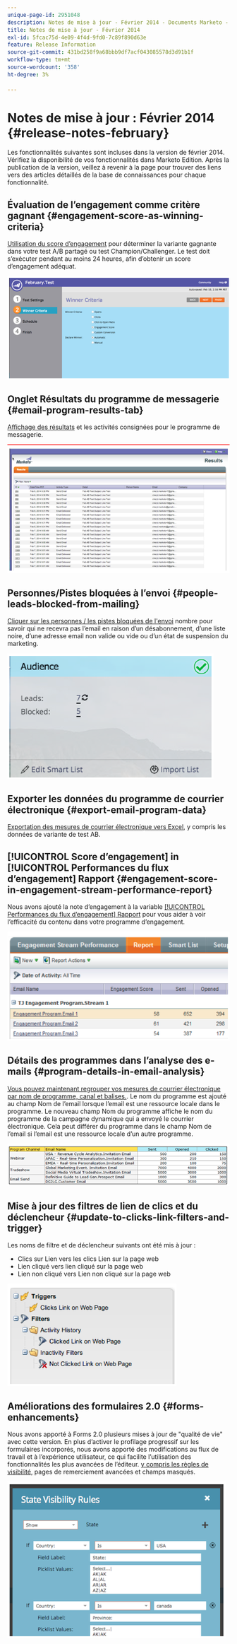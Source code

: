 ```yaml
---
unique-page-id: 2951048
description: Notes de mise à jour - Février 2014 - Documents Marketo - Documentation du produit
title: Notes de mise à jour - Février 2014
exl-id: 5fcac75d-4e09-4f4d-9fd0-7c89f890d63e
feature: Release Information
source-git-commit: 431bd258f9a68bbb9df7acf043085578d3d91b1f
workflow-type: tm+mt
source-wordcount: '358'
ht-degree: 3%

---
```


# Notes de mise à jour : Février 2014 {#release-notes-february}

Les fonctionnalités suivantes sont incluses dans la version de février 2014. Vérifiez la disponibilité de vos fonctionnalités dans Marketo Edition. Après la publication de la version, veillez à revenir à la page pour trouver des liens vers des articles détaillés de la base de connaissances pour chaque fonctionnalité.

## Évaluation de l’engagement comme critère gagnant {#engagement-score-as-winning-criteria}

[Utilisation du score d’engagement](/help/marketo/product-docs/email-marketing/email-programs/email-program-actions/email-test-a-b-test/define-the-a-b-test-winner-criteria.md) pour déterminer la variante gagnante dans votre test A/B partagé ou test Champion/Challenger. Le test doit s’exécuter pendant au moins 24 heures, afin d’obtenir un score d’engagement adéquat.

![](assets/image2014-9-22-10-3a46-3a49.png)

## Onglet Résultats du programme de messagerie {#email-program-results-tab}

[Affichage des résultats](/help/marketo/product-docs/email-marketing/email-programs/email-program-data/view-email-program-results.md) et les activités consignées pour le programme de messagerie.

![](assets/image2014-9-22-10-3a47-3a19.png)

## Personnes/Pistes bloquées à l’envoi {#people-leads-blocked-from-mailing}

[Cliquer sur les personnes / les pistes bloquées de l&#39;envoi](/help/marketo/product-docs/email-marketing/email-programs/managing-people-in-email-programs/define-an-audience-with-a-smart-list.md) nombre pour savoir qui ne recevra pas l’email en raison d’un désabonnement, d’une liste noire, d’une adresse email non valide ou vide ou d’un état de suspension du marketing.

![](assets/image2014-9-22-10-3a47-3a42.png)

## Exporter les données du programme de courrier électronique {#export-email-program-data}

[Exportation des mesures de courrier électronique vers Excel](/help/marketo/product-docs/email-marketing/email-programs/email-program-data/export-email-program-dashboard-to-excel.md), y compris les données de variante de test AB.

## [!UICONTROL Score d’engagement] in [!UICONTROL Performances du flux d’engagement] Rapport {#engagement-score-in-engagement-stream-performance-report}

Nous avons ajouté la note d’engagement à la variable [[!UICONTROL Performances du flux d’engagement] Rapport](/help/marketo/product-docs/email-marketing/drip-nurturing/reports-and-notifications/engagement-stream-performance-report.md) pour vous aider à voir l’efficacité du contenu dans votre programme d’engagement.

![](assets/image2014-9-22-10-3a50-3a36.png)

## Détails des programmes dans l’analyse des e-mails {#program-details-in-email-analysis}

[Vous pouvez maintenant regrouper vos mesures de courrier électronique par nom de programme, canal et balises.](/help/marketo/product-docs/reporting/revenue-cycle-analytics/email-analysis/build-an-email-analysis-report-that-shows-program-information.md). Le nom du programme est ajouté au champ Nom de l’email lorsque l’email est une ressource locale dans le programme. Le nouveau champ Nom du programme affiche le nom du programme de la campagne dynamique qui a envoyé le courrier électronique. Cela peut différer du programme dans le champ Nom de l’email si l’email est une ressource locale d’un autre programme.

![](assets/image2014-9-22-10-3a50-3a57.png)

## Mise à jour des filtres de lien de clics et du déclencheur {#update-to-clicks-link-filters-and-trigger}

Les noms de filtre et de déclencheur suivants ont été mis à jour :

* Clics sur Lien vers les clics Lien sur la page web
* Lien cliqué vers lien cliqué sur la page web
* Lien non cliqué vers Lien non cliqué sur la page web

![](assets/image2014-9-22-10-3a51-3a31.png)

## Améliorations des formulaires 2.0 {#forms-enhancements}

Nous avons apporté à Forms 2.0 plusieurs mises à jour de &quot;qualité de vie&quot; avec cette version. En plus d’activer le profilage progressif sur les formulaires incorporés, nous avons apporté des modifications au flux de travail et à l’expérience utilisateur, ce qui facilite l’utilisation des fonctionnalités les plus avancées de l’éditeur. [y compris les règles de visibilité](/help/marketo/product-docs/demand-generation/forms/form-fields/dynamically-toggle-visibility-of-a-form-field.md), pages de remerciement avancées et champs masqués.

![](assets/image2014-9-22-10-3a51-3a54.png)
